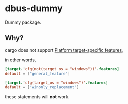 # dbus-dummy

Dummy package.

## Why?

cargo does not support [Platform target-specific features](https://github.com/rust-lang/cargo/issues/1197),

in other words,

```toml
[target.'cfg(not(target_os = "windows"))'.features]
default = ["general_feature"]

[target.'cfg(target_os = "windows")'.features]
default = ["winonly_replacement"]
```

these statements will **not** work.

